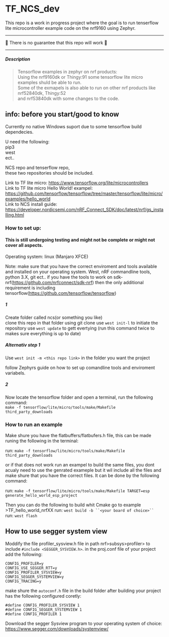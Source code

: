 # TF_NCS_dev  

This repo is a work in progress project where the goal is to run tenserflow lite microcontroller example code on the nrf9160 using Zephyr.

___

**🚧** There is no guarantee that this repo will work **🚧**
___


##### Description

> Tensorflow examples in zephyr on nrf products:  
> Using the nrf9160dk or Thingy:91 some tensorflow lite micro examples shuld be able to run.  
> Some of the exmapels is also able to run on other nrf products like nrf52840dk, Thingy:52  
> and nrf53840dk with some changes to the code.  

## info: before you start/good to know

Currently no native Windows suport due to some tensorflow build dependecies.  

U need the following:  
pip3  
west  
ect..  

NCS repo and tenserflow repo,  
these two repositories should be included.

Link to TF lite micro: https://www.tensorflow.org/lite/microcontrollers  
Link to TF lite micro Hello World! exampel: https://github.com/tensorflow/tensorflow/tree/master/tensorflow/lite/micro/examples/hello_world  
Link to NCS install guide: https://developer.nordicsemi.com/nRF_Connect_SDK/doc/latest/nrf/gs_installing.html  

### How to set up:

#### This is still undergoing testing and might not be complete or might not cover all aspects.

Operating system: linux (Manjaro XFCE)

Note: make sure that you have the correct enviroment and tools available and installed on your operating system.
West, nRF commandline tools, python 3.X, git ect.. if you have the tools to work on sdk-nrf(https://github.com/nrfconnect/sdk-nrf) then the only additional requirement is including tensorflow(https://github.com/tensorflow/tensorflow)

##### 1

Create folder called ncs(or something you like)  
clone this repo in that folder using git clone
use ``west init-l`` to initiate the repository
use ``west update`` to gett evertying (run this command twice to makes sure everything is up to date)  

##### Alternativ step 1

Use ``west init -m <this repo link>`` in the folder you want the project  

follow Zephyrs guide on how to set up comandline tools and enviroment variabels.

##### 2

Now locate the tensorflow folder and open a terminal, run the following command:  
``make -f tensorflow/lite/micro/tools/make/Makefile third_party_downloads``

### How to run an example

Make shure you have the flatbuffers/flatbufers.h file, this can be made runing the following in the terminal:

run: ```make -f tensorflow/lite/micro/tools/make/Makefile third_party_downloads```  

or if that does not work run an exampel to build the same files, you dont acualy need to use the genrated exameple but it wil include all the files and make shure that you have the correct files. It can be done by the following command:

run: ```make -f tensorflow/lite/micro/tools/make/Makefile TARGET=esp generate_hello_world_esp_project```

Then you can do the following to build whit Cmake
go to example >TF_hello_world_nrfXX
run: ```west build -b ``<your board of choice>`` ```
run: ```west flash```

## How to use segger system view

Moddify the file profiler_sysview.h file in path nrf>subsys>profiler> to include ``#include <SEGGER_SYSVIEW.h>``.
in the proj.conf file of your project add the following:
```
CONFIG_PROFILER=y  
CONFIG_USE_SEGGER_RTT=y  
CONFIG_PROFILER_SYSVIEW=y  
CONFIG_SEGGER_SYSTEMVIEW=y  
CONFIG_TRACING=y  
```

make shure the ```autoconf.h``` file in the build folder after building your project has the following configured coretly:

```
#define CONFIG_PROFILER_SYSVIEW 1
#define CONFIG_SEGGER_SYSTEMVIEW 1
#define CONFIG_PROFILER 1
```

Download the segger Sysview program to your operating system of choice:
 https://www.segger.com/downloads/systemview/ 
